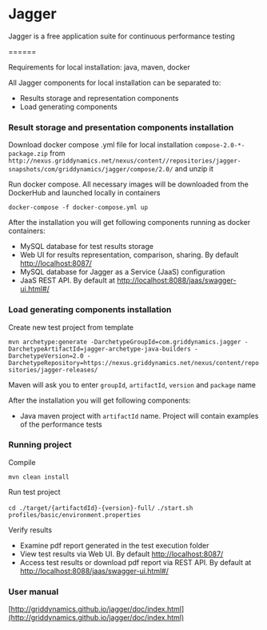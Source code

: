 Jagger
======

Jagger is a free application suite for continuous performance testing

======

Requirements for local installation: java, maven, docker

All Jagger components for local installation can be separated to:
- Results storage and representation  components
- Load generating components

### Result storage and presentation components installation
Download docker compose .yml file for local installation `compose-2.0-*-package.zip` from
`http://nexus.griddynamics.net/nexus/content//repositories/jagger-snapshots/com/griddynamics/jagger/compose/2.0/` and unzip it

Run docker compose. All necessary images will be downloaded from the DockerHub and launched locally in containers

`docker-compose -f docker-compose.yml up`

After the installation you will get following components running as docker containers:
- MySQL database for test results storage
- Web UI for results representation, comparison, sharing. By default [http://localhost:8087/](http://localhost:8087/)
- MySQL database for Jagger as a Service (JaaS) configuration
- JaaS REST API. By default at [http://localhost:8088/jaas/swagger-ui.html#/](http://localhost:8088/jaas/swagger-ui.html#/)

### Load generating components installation
Create new test project from template

`mvn archetype:generate -DarchetypeGroupId=com.griddynamics.jagger -DarchetypeArtifactId=jagger-archetype-java-builders -DarchetypeVersion=2.0 -DarchetypeRepository=https://nexus.griddynamics.net/nexus/content/repositories/jagger-releases/`

Maven will ask you to enter `groupId`, `artifactId`, `version` and `package` name

After the installation you will get following components:
- Java maven project with `artifactId` name. Project will contain examples of the performance tests

### Running project

Compile

`mvn clean install`

Run test project

`cd ./target/{artifactdId}-{version}-full/`
`./start.sh profiles/basic/environment.properties`

Verify results
- Examine pdf report generated in the test execution folder
- View test results via Web UI. By default [http://localhost:8087/](http://localhost:8087/)
- Access test results or download pdf report via REST API. By default at [http://localhost:8088/jaas/swagger-ui.html#/](http://localhost:8088/jaas/swagger-ui.html#/)

### User manual
[http://griddynamics.github.io/jagger/doc/index.html](http://griddynamics.github.io/jagger/doc/index.html)
